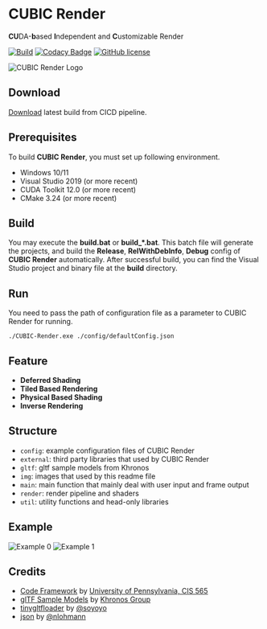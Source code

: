 CUBIC Render
===============
**CU**DA-**b**ased **I**ndependent and **C**ustomizable Render

[![Build](https://github.com/MicroappleMA/CUBIC-Render/actions/workflows/build.yml/badge.svg)](https://github.com/MicroappleMA/CUBIC-Render/actions/workflows/build.yml)
[![Codacy Badge](https://app.codacy.com/project/badge/Grade/c27c2583221b410289df5842eeee6923)](https://app.codacy.com/gh/MicroappleMA/CUBIC-Render/dashboard?utm_source=gh&utm_medium=referral&utm_content=&utm_campaign=Badge_grade)
[![GitHub license](https://img.shields.io/badge/license-MIT-green.svg)](https://github.com/MicroappleMA/CUBIC-Render/blob/master/LICENSE)

![CUBIC Render Logo](./img/logo.png)

## Download

[Download](https://nightly.link/MicroappleMA/CUBIC-Render/workflows/build/master/CUBIC-Render.zip) latest build from CICD pipeline.

## Prerequisites

To build **CUBIC Render**, you must set up following environment.

- Windows 10/11
- Visual Studio 2019 (or more recent)
- CUDA Toolkit 12.0 (or more recent)
- CMake 3.24 (or more recent)

## Build

You may execute the **build.bat** or **build_*.bat**. This batch file will generate the projects, and build the **Release**, **RelWithDebInfo**, **Debug** config of **CUBIC Render** automatically. After successful build, you can find the Visual Studio project and binary file at the **build** directory.

## Run

You need to pass the path of configuration file as a parameter to CUBIC Render for running.

```shell
./CUBIC-Render.exe ./config/defaultConfig.json
```

## Feature

- **Deferred Shading**
- **Tiled Based Rendering**
- **Physical Based Shading**
- **Inverse Rendering**

## Structure
- `config`: example configuration files of CUBIC Render
- `external`: third party libraries that used by CUBIC Render
- `gltf`: gltf sample models from Khronos
- `img`: images that used by this readme file
- `main`: main function that mainly deal with user input and frame output
- `render`: render pipeline and shaders
- `util`: utility functions and head-only libraries

## Example

![Example 0](./img/example0.png)
![Example 1](./img/example1.png)

## Credits

- [Code Framework](https://github.com/CIS565-Fall-2018/Project4-CUDA-Rasterizer) by [University of Pennsylvania, CIS 565](https://cis565-fall-2022.github.io/)
- [glTF Sample Models](https://github.com/KhronosGroup/glTF-Sample-Models/tree/master/1.0) by  [Khronos Group](https://github.com/KhronosGroup)
- [tinygltfloader](https://github.com/syoyo/tinygltfloader) by [@soyoyo](https://github.com/syoyo)
- [json](https://github.com/nlohmann/json) by [@nlohmann](https://github.com/nlohmann)

